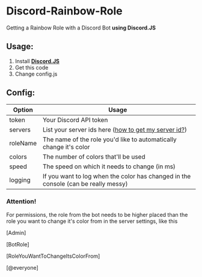# Discord-Rainbow-Role
Getting a Rainbow Role with a Discord Bot **using Discord.JS**

## Usage:
1. Install [**Discord.JS**](https://github.com/hydrabolt/discord.js/)
2. Get this code
3. Change config.js

## Config:
| Option        | Usage         |
| ------------- |---------------|
| token         | Your Discord API token |
| servers       | List your server ids here ([how to get my server id?](https://support.discordapp.com/hc/en-us/articles/206346498-Where-can-I-find-my-server-ID-))      |
| roleName      | The name of the role you'd like to automatically change it's color      |
| colors        | The number of colors that'll be used      |
| speed         | The speed on which it needs to change (in ms)      |
| logging       | If you want to log when the color has changed in the console (can be really messy)      |

### Attention!
For permissions, the role from the bot needs to be higher placed than the role you want to change it's color from in the server settings, like this

[Admin]

[BotRole]

[RoleYouWantToChangeItsColorFrom]

[@everyone]

